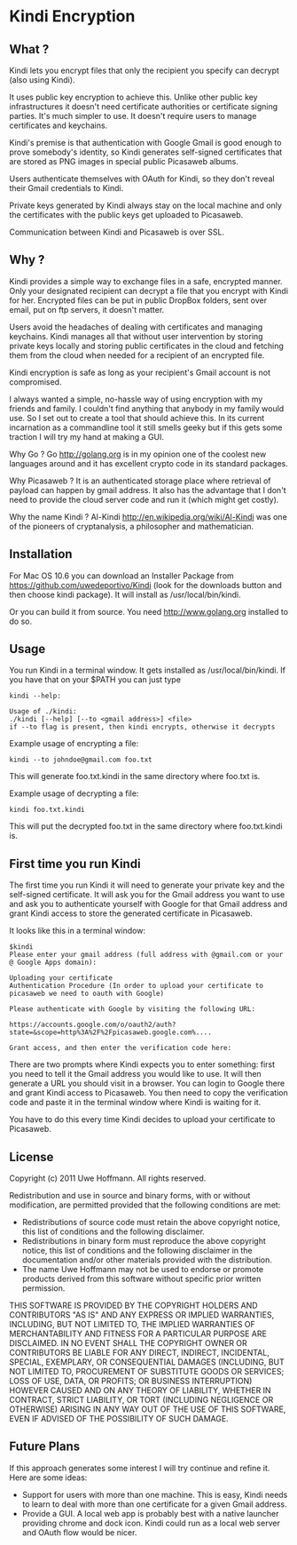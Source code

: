 Kindi Encryption
================

What ?
------

Kindi lets you encrypt files that only the recipient you specify can decrypt (also using Kindi). 

It uses public key encryption to achieve this. Unlike other public key infrastructures it doesn't need certificate authorities or certificate signing parties. It's much simpler to use. It doesn't require users to manage certificates and keychains.

Kindi's premise is that authentication with Google Gmail is good enough to prove somebody's identity, so Kindi generates self-signed certificates that are stored as PNG images in special public Picasaweb albums. 

Users authenticate themselves with OAuth for Kindi, so they don't reveal their Gmail credentials to Kindi. 

Private keys generated by Kindi always stay on the local machine and only the certificates with the public keys get uploaded to Picasaweb.

Communication between Kindi and Picasaweb is over SSL.

Why ?
-----

Kindi provides a simple way to exchange files in a safe, encrypted manner. Only your designated recipient can decrypt a file that you encrypt with Kindi for her. Encrypted files can be put in public DropBox folders, sent over email, put on ftp servers, it doesn't matter. 

Users avoid the headaches of dealing with certificates and managing keychains. Kindi manages all that without user intervention by storing private keys locally and storing public certificates in the cloud and fetching them from the cloud when needed for a recipient of an encrypted file.

Kindi encryption is safe as long as your recipient's Gmail account is not compromised.

I always wanted a simple, no-hassle way of using encryption with my friends and family. I couldn't find anything that anybody in my family would use. So I set out to create a tool that should achieve this. In its current incarnation as a commandline tool it still smells geeky but if this gets some traction I will try my hand at making a GUI.

Why Go ? Go http://golang.org is in my opinion one of the coolest new languages around and it has excellent crypto code in its standard packages.

Why Picasaweb ? It is an authenticated storage place where retrieval of payload can happen by gmail address. It also has the advantage that I don't need to provide the cloud server code and run it (which might get costly).

Why the name Kindi ? Al-Kindi http://en.wikipedia.org/wiki/Al-Kindi was one of the pioneers of cryptanalysis, a philosopher and mathematician.

Installation
------------

For Mac OS 10.6 you can download an Installer Package from https://github.com/uwedeportivo/Kindi (look for the downloads button and then choose kindi package). It will install as /usr/local/bin/kindi.

Or you can build it from source. You need http://www.golang.org installed to do so.

Usage
-----

You run Kindi in a terminal window. It gets installed as /usr/local/bin/kindi. If you have that on your $PATH you can just type 

    kindi --help:

    Usage of ./kindi:
	./kindi [--help] [--to <gmail address>] <file>
	if --to flag is present, then kindi encrypts, otherwise it decrypts

Example usage of encrypting a file: 

	kindi --to johndoe@gmail.com foo.txt

This will generate foo.txt.kindi in the same directory where foo.txt is.
		
Example usage of decrypting a file: 

	kindi foo.txt.kindi

This will put the decrypted foo.txt in the same directory where foo.txt.kindi is.

First time you run Kindi
------------------------

The first time you run Kindi it will need to generate your private key and the self-signed certificate. It will ask you for the Gmail address you want to use and ask you to authenticate yourself with Google for that Gmail address and grant Kindi access to store the generated certificate in Picasaweb.

It looks like this in a terminal window:

    $kindi
    Please enter your gmail address (full address with @gmail.com or your @ Google Apps domain):

    Uploading your certificate
    Authentication Procedure (In order to upload your certificate to picasaweb we need to oauth with Google)

    Please authenticate with Google by visiting the following URL:

    https://accounts.google.com/o/oauth2/auth?state=&scope=http%3A%2F%2Fpicasaweb.google.com%....

    Grant access, and then enter the verification code here:
 
There are two prompts where Kindi expects you to enter something: first you need to tell it the Gmail address you would like to use. It will then generate a URL you should visit in a browser. You can login to Google there and grant Kindi access to Picasaweb. You then need to copy the verification code and paste it in the terminal window where Kindi is waiting for it.

You have to do this every time Kindi decides to upload your certificate to Picasaweb.

License
-------

Copyright (c) 2011 Uwe Hoffmann. All rights reserved.

Redistribution and use in source and binary forms, with or without
modification, are permitted provided that the following conditions are
met:

   * Redistributions of source code must retain the above copyright
notice, this list of conditions and the following disclaimer.
   * Redistributions in binary form must reproduce the above
copyright notice, this list of conditions and the following disclaimer
in the documentation and/or other materials provided with the
distribution.
   * The name Uwe Hoffmann may not be used to endorse or promote
products derived from this software without specific prior written
permission.

THIS SOFTWARE IS PROVIDED BY THE COPYRIGHT HOLDERS AND CONTRIBUTORS
"AS IS" AND ANY EXPRESS OR IMPLIED WARRANTIES, INCLUDING, BUT NOT
LIMITED TO, THE IMPLIED WARRANTIES OF MERCHANTABILITY AND FITNESS FOR
A PARTICULAR PURPOSE ARE DISCLAIMED. IN NO EVENT SHALL THE COPYRIGHT
OWNER OR CONTRIBUTORS BE LIABLE FOR ANY DIRECT, INDIRECT, INCIDENTAL,
SPECIAL, EXEMPLARY, OR CONSEQUENTIAL DAMAGES (INCLUDING, BUT NOT
LIMITED TO, PROCUREMENT OF SUBSTITUTE GOODS OR SERVICES; LOSS OF USE,
DATA, OR PROFITS; OR BUSINESS INTERRUPTION) HOWEVER CAUSED AND ON ANY
THEORY OF LIABILITY, WHETHER IN CONTRACT, STRICT LIABILITY, OR TORT
(INCLUDING NEGLIGENCE OR OTHERWISE) ARISING IN ANY WAY OUT OF THE USE
OF THIS SOFTWARE, EVEN IF ADVISED OF THE POSSIBILITY OF SUCH DAMAGE.


Future Plans
------------

If this approach generates some interest I will try continue and refine it. Here are some ideas:

* Support for users with more than one machine. This is easy, Kindi needs to learn to deal with more than one certificate for a given Gmail address.
* Provide a GUI. A local web app is probably best with a native launcher providing chrome and dock icon. Kindi could run as a local web server and OAuth flow would be nicer.



 




 

